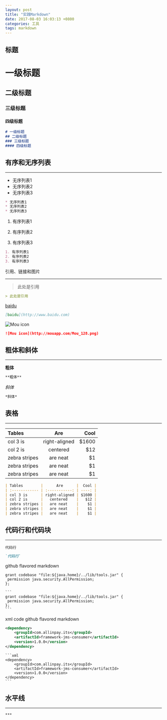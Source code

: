 ```yaml
---
layout: post
title: "实践Markdown"
date: 2017-08-03 16:03:13 +0800
categories: 工具
tags: markdown
---
```


## 标题

# 一级标题

## 二级标题
### 三级标题
#### 四级标题

```markdown
# 一级标题
## 二级标题
### 三级标题
#### 四级标题
```

## 有序和无序列表

***

* 无序列表1
* 无序列表2
* 无序列表3
```markdown
* 无序列表1
* 无序列表2
* 无序列表3
```


1. 有序列表1

2. 有序列表2

3. 有序列表3

```markdown
1. 有序列表1
2. 有序列表2
3. 有序列表3
```

引用、链接和图片

***

> 此处是引用
```markdown
> 此处是引用
```



[baidu](http://www.baidu.com)
```markdown
[baidu](http://www.baidu.com)
```


![Mou icon](http://mouapp.com/Mou_128.png)
```markdown
![Mou icon](http://mouapp.com/Mou_128.png)
```
## 粗体和斜体

***

**粗体**
```markdown
**粗体**
```
*斜体*
```markdown
*斜体*
```

## 表格

***

| Tables        |      Are      |  Cool |
| :------------ | :-----------: | ----: |
| col 3 is      | right-aligned | $1600 |
| col 2 is      |   centered    |   $12 |
| zebra stripes |   are neat    |    $1 |
| zebra stripes |   are neat    |    $1 |
| zebra stripes |   are neat    |    $1 |

```markdown
| Tables        |      Are      |  Cool |
| :------------ | :-----------: | ----: |
| col 3 is      | right-aligned | $1600 |
| col 2 is      |   centered    |   $12 |
| zebra stripes |   are neat    |    $1 |
| zebra stripes |   are neat    |    $1 |
| zebra stripes |   are neat    |    $1 |
```
## 代码行和代码块

***

`代码行`
```markdown
`代码行`
```

github flavored markdown
```
grant codebase "file:${java.home}/../lib/tools.jar" {
 permission java.security.AllPermission;
};
```

```
​```
grant codebase "file:${java.home}/../lib/tools.jar" {
 permission java.security.AllPermission;
};
​```
```

xml code github flavored markdown

```xml
<dependency>
    <groupId>com.allinpay.its</groupId>
    <artifactId>framework-jms-consumer</artifactId>
    <version>1.0.0</version>
</dependency>
```
```
​```xml
<dependency>
    <groupId>com.allinpay.its</groupId>
    <artifactId>framework-jms-consumer</artifactId>
    <version>1.0.0</version>
</dependency>
​```
```
## 水平线
***
```
***
```